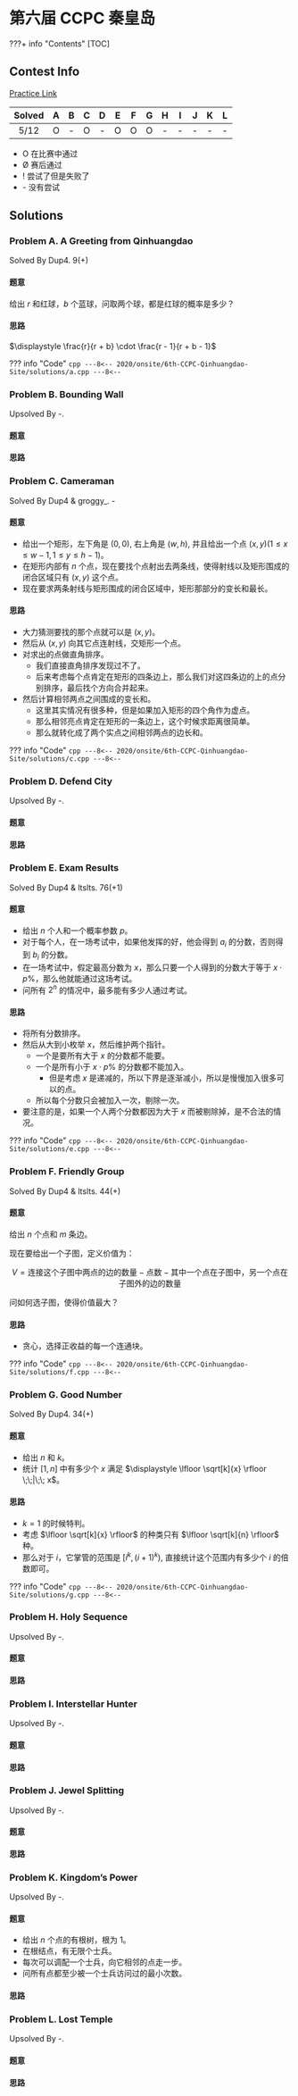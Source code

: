# 第六届 CCPC 秦皇岛

???+ info "Contents"
    [TOC]

## Contest Info

[Practice Link]()

| Solved |   A   |   B   |   C   |   D   |   E   |   F   |   G   |   H   |   I   |   J   |   K   |   L   |
| :----: | :---: | :---: | :---: | :---: | :---: | :---: | :---: | :---: | :---: | :---: | :---: | :---: |
|  5/12  |   O   |   -   |   O   |   -   |   O   |   O   |   O   |   -   |   -   |   -   |   -   |   -   |

* O 在比赛中通过
* Ø 赛后通过
* ! 尝试了但是失败了
* \- 没有尝试

## Solutions

### Problem A. A Greeting from Qinhuangdao

Solved By Dup4. 9(+)

#### 题意

给出 $r$ 和红球，$b$ 个蓝球，问取两个球，都是红球的概率是多少？

#### 思路

$\displaystyle \frac{r}{r + b} \cdot \frac{r - 1}{r + b - 1}$

??? info "Code"
    ```cpp
    ---8<--
    2020/onsite/6th-CCPC-Qinhuangdao-Site/solutions/a.cpp
    ---8<--
    ```

### Problem B. Bounding Wall

Upsolved By -.

#### 题意

#### 思路

### Problem C. Cameraman

Solved By Dup4 & groggy\_. -

#### 题意

* 给出一个矩形，左下角是 $(0, 0)$, 右上角是 $(w, h)$, 并且给出一个点 $(x, y)(1 \leq x \leq w - 1, 1 \leq y \leq h - 1)$。
* 在矩形内部有 $n$ 个点，现在要找个点射出去两条线，使得射线以及矩形围成的闭合区域只有 $(x, y)$ 这个点。
* 现在要求两条射线与矩形围成的闭合区域中，矩形那部分的变长和最长。

#### 思路

* 大力猜测要找的那个点就可以是 $(x, y)$。
* 然后从 $(x, y)$ 向其它点连射线，交矩形一个点。
* 对求出的点做直角排序。
    * 我们直接直角排序发现过不了。
    * 后来考虑每个点肯定在矩形的四条边上，那么我们对这四条边的上的点分别排序，最后找个方向合并起来。
* 然后计算相邻两点之间围成的变长和。
    * 这里其实情况有很多种，但是如果加入矩形的四个角作为虚点。
    * 那么相邻亮点肯定在矩形的一条边上，这个时候求距离很简单。
    * 那么就转化成了两个实点之间相邻两点的边长和。

??? info "Code"
    ```cpp
    ---8<--
    2020/onsite/6th-CCPC-Qinhuangdao-Site/solutions/c.cpp
    ---8<--
    ```

### Problem D. Defend City

Upsolved By -.

#### 题意

#### 思路

### Problem E. Exam Results

Solved By Dup4 & ltslts. 76(+1)

#### 题意

* 给出 $n$ 个人和一个概率参数 $p$。
* 对于每个人，在一场考试中，如果他发挥的好，他会得到 $a_i$ 的分数，否则得到 $b_i$ 的分数。
* 在一场考试中，假定最高分数为 $x$，那么只要一个人得到的分数大于等于 $x \cdot p\%$，那么他就能通过这场考试。
* 问所有 $2^n$ 的情况中，最多能有多少人通过考试。

#### 思路

* 将所有分数排序。
* 然后从大到小枚举 $x$，然后维护两个指针。
    * 一个是要所有大于 $x$ 的分数都不能要。
    * 一个是所有小于 $x \cdot p\%$ 的分数都不能加入。
        * 但是考虑 $x$ 是递减的，所以下界是逐渐减小，所以是慢慢加入很多可以的点。
    * 所以每个分数只会被加入一次，剔除一次。
* 要注意的是，如果一个人两个分数都因为大于 $x$ 而被剔除掉，是不合法的情况。

??? info "Code"
    ```cpp
    ---8<--
    2020/onsite/6th-CCPC-Qinhuangdao-Site/solutions/e.cpp
    ---8<--
    ```

### Problem F. Friendly Group

Solved By Dup4 & ltslts. 44(+)

#### 题意

给出 $n$ 个点和 $m$ 条边。

现在要给出一个子图，定义价值为：

$$
V = \mbox{连接这个子图中两点的边的数量} - \mbox{点数} - \mbox{其中一个点在子图中，另一个点在子图外的边的数量}
$$

问如何选子图，使得价值最大？

#### 思路

* 贪心，选择正收益的每一个连通块。

??? info "Code"
    ```cpp
    ---8<--
    2020/onsite/6th-CCPC-Qinhuangdao-Site/solutions/f.cpp
    ---8<--
    ```

### Problem G. Good Number

Solved By Dup4. 34(+)

#### 题意

* 给出 $n$ 和 $k$。
* 统计 $[1, n]$ 中有多少个 $x$ 满足 $\displaystyle \lfloor \sqrt[k]{x} \rfloor \;\;|\;\; x$。

#### 思路

* $k = 1$ 的时候特判。
* 考虑 $\lfloor \sqrt[k]{x} \rfloor$ 的种类只有 $\lfloor \sqrt[k]{n} \rfloor$ 种。
* 那么对于 $i$，它掌管的范围是 $[i^k, (i + 1)^k)$, 直接统计这个范围内有多少个 $i$ 的倍数即可。

??? info "Code"
    ```cpp
    ---8<--
    2020/onsite/6th-CCPC-Qinhuangdao-Site/solutions/g.cpp
    ---8<--
    ```

### Problem H. Holy Sequence

Upsolved By -.

#### 题意

#### 思路

### Problem I. Interstellar Hunter

Upsolved By -.

#### 题意

#### 思路

### Problem J. Jewel Splitting

Upsolved By -.

#### 题意

#### 思路

### Problem K. Kingdom’s Power

Upsolved By -.

#### 题意

* 给出 $n$ 个点的有根树，根为 $1$。
* 在根结点，有无限个士兵。
* 每次可以调配一个士兵，向它相邻的点走一步。
* 问所有点都至少被一个士兵访问过的最小次数。

#### 思路

### Problem L.  Lost Temple

Upsolved By -.

#### 题意

#### 思路

